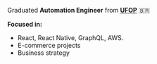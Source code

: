 Graduated **Automation Engineer** from **<a href='https://ufop.br'>UFOP</a>** 🇧🇷
 
**Focused in:**
- React, React Native, GraphQL, AWS.
- E-commerce projects
- Business strategy
